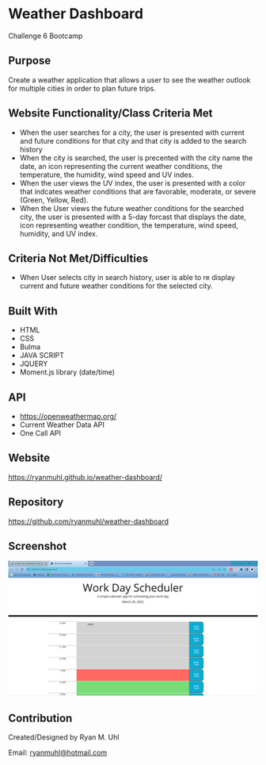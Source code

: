 # Weather Dashboard 
Challenge 6 Bootcamp

## Purpose
Create a weather application that allows a user to see the weather outlook for multiple cities in order to plan future trips.

## Website Functionality/Class Criteria Met
* When the user searches for a city, the user is presented with current and future conditions for that city and that city is added to the search history
* When the city is searched, the user is precented with the city name the date, an icon representing the current weather conditions, the temperature, the humidity, wind speed and UV indes.
* When the user views the UV index,  the user is presented with a color that indcates weather conditions that are favorable, moderate, or severe (Green, Yellow, Red).
* When the User views the future weather conditions for the searched city,  the user is presented with a 5-day forcast that displays the date, icon representing weather condition, the temperature, wind speed, humidity, and UV index.




## Criteria Not Met/Difficulties
* When User selects city in search history,  user is able to re display current and future weather conditions for the selected city.

## Built With
* HTML
* CSS
* Bulma
* JAVA SCRIPT
* JQUERY
* Moment.js library (date/time)

## API
* https://openweathermap.org/
* Current Weather Data API
* One Call API

## Website
https://ryanmuhl.github.io/weather-dashboard/

## Repository
https://github.com/ryanmuhl/weather-dashboard

## Screenshot
![Challenge Screenshot](https://github.com/ryanmuhl/work-day-scheduler/blob/main/assets/images/screenshot.png.jpg)

## Contribution
Created/Designed by Ryan M. Uhl

Email: ryanmuhl@hotmail.com